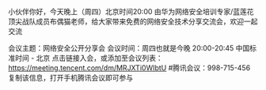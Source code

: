 小伙伴你好，今天晚上（周四）北京时间20:00
由华为网络安全培训专家/蓝莲花顶尖战队成员布偶猫老师，给大家带来免费的网络安全技术分享交流会，欢迎一起交流

会议主题：网络安全公开分享会
会议时间：周四也就是今晚  20:00-20:45 中国标准时间 - 北京
点击链接入会，或添加至会议列表：
https://meeting.tencent.com/dm/MRJXTi0WIbtU
#腾讯会议：998-715-456
复制该信息，打开手机腾讯会议即可参与